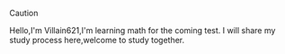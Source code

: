 >[!caution]
Hello,I'm Villain621,I'm learning math for the coming test.
I will share my study process here,welcome to study together.
